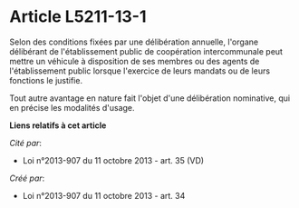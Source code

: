 # Article L5211-13-1

Selon des conditions fixées par une délibération annuelle, l'organe délibérant de l'établissement public de coopération
intercommunale peut mettre un véhicule à disposition de ses membres ou des agents de l'établissement public lorsque
l'exercice de leurs mandats ou de leurs fonctions le justifie.

Tout autre avantage en nature fait l'objet d'une délibération nominative, qui en précise les modalités d'usage.

**Liens relatifs à cet article**

_Cité par_:

  - Loi n°2013-907 du 11 octobre 2013 - art. 35 (VD)

_Créé par_:

  - Loi n°2013-907 du 11 octobre 2013 - art. 34
